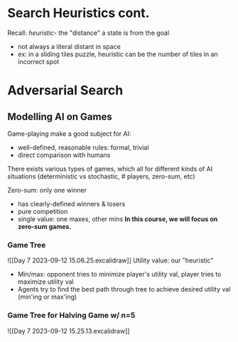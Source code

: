 # Search Heuristics cont.
Recall:
*heuristic*- the "distance" a state is from the goal
- not always a literal distant in space
- ex: in a sliding tiles puzzle, heuristic can be the number of tiles in an incorrect spot

# Adversarial Search
## Modelling AI on Games
Game-playing make a good subject for AI:
- well-defined, reasonable rules: formal, trivial
- direct comparison with humans

There exists various types of games, which all for different kinds of AI situations (deterministic vs stochastic, # players, zero-sum, etc)

Zero-sum: only one winner
- has clearly-defined winners & losers
- pure competition
- single value: one maxes, other mins
**In this course, we will focus on zero-sum games.**

### Game Tree
![[Day 7 2023-09-12 15.06.25.excalidraw]]
Utility value: our "heuristic"
- Min/max: opponent tries to minimize player's utility val, player tries to maximize utility val
- Agents try to find the best path through tree to achieve desired utility val (min'ing or max'ing)

### Game Tree for Halving Game w/ n=5
![[Day 7 2023-09-12 15.25.13.excalidraw]]